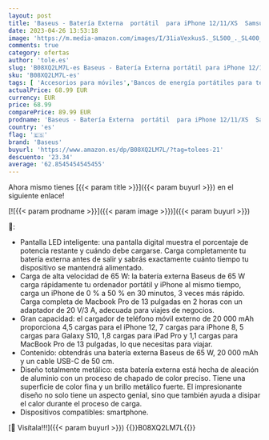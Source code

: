```yaml
---
layout: post
title: 'Baseus - Batería Externa  portátil  para iPhone 12/11/XS  Samsung S20  Macbook  iPad Pro  USB-C  65 W  20 000 mAh  PD 3.0  QC 4.0  Tres Salidas de Carga rápida  Pantalla LED '
date: 2023-04-26 13:53:18
image: 'https://m.media-amazon.com/images/I/31iaVexkusS._SL500_._SL400_.jpg'
comments: true
category: ofertas
author: 'tole.es'
slug: 'B08XQ2LM7L-es Baseus - Batería Externa portátil para iPhone 12/11/XS...'
sku: 'B08XQ2LM7L-es'
tags: [ 'Accesorios para móviles','Bancos de energía portátiles para teléfonos móviles','Cargadores para móviles','Comunicación móvil y accesorios','Electrónica','baseus','ipad','iphone','🇪🇸', ]
actualPrice: 68.99 EUR
currency: EUR
price: 68.99
comparePrice: 89.99 EUR
prodname: 'Baseus - Batería Externa  portátil  para iPhone 12/11/XS  Samsung S20  Macbook  iPad Pro  USB-C  65 W  20 000 mAh  PD 3.0  QC 4.0  Tres Salidas de Carga rápida  Pantalla LED '
country: 'es'
flag: '🇪🇸'
brand: 'Baseus'
buyurl: 'https://www.amazon.es/dp/B08XQ2LM7L/?tag=tolees-21'
descuento: '23.34'
average: '62.8545454545455'
---
```


Ahora mismo tienes [{{< param title >}}]({{< param buyurl >}}) en el siguiente enlace!

[![{{< param prodname >}}]({{< param image >}})]({{< param buyurl >}})

🔎:

- Pantalla LED inteligente: una pantalla digital muestra el porcentaje de potencia restante y cuándo debe cargarse. Carga completamente tu batería externa antes de salir y sabrás exactamente cuánto tiempo tu dispositivo se mantendrá alimentado.
- Carga de alta velocidad de 65 W: la batería externa Baseus de 65 W carga rápidamente tu ordenador portátil y iPhone al mismo tiempo, carga un iPhone de 0 % a 50 % en 30 minutos, 3 veces más rápido. Carga completa de Macbook Pro de 13 pulgadas en 2 horas con un adaptador de 20 V/3 A, adecuada para viajes de negocios.
- Gran capacidad: el cargador de teléfono móvil externo de 20 000 mAh proporciona 4,5 cargas para el iPhone 12, 7 cargas para iPhone 8, 5 cargas para Galaxy S10, 1,8 cargas para iPad Pro y 1,1 cargas para MacBook Pro de 13 pulgadas, lo que necesitas para viajar.
- Contenido: obtendrás una batería externa Baseus de 65 W, 20 000 mAh y un cable USB-C de 50 cm.
- Diseño totalmente metálico: esta batería externa está hecha de aleación de aluminio con un proceso de chapado de color preciso. Tiene una superficie de color fina y un brillo metálico fuerte. El impresionante diseño no solo tiene un aspecto genial, sino que también ayuda a disipar el calor durante el proceso de carga.
- Dispositivos compatibles: smartphone.

[🛒 Visítala!!!]({{< param buyurl >}})
{{<world>}}B08XQ2LM7L{{</world>}}
